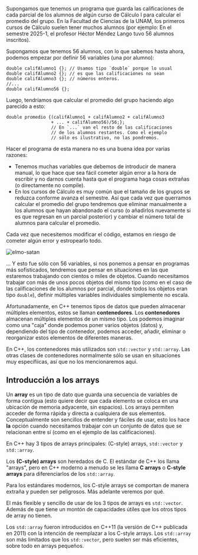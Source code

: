 Supongamos que tenemos un programa que guarda las calificaciones de cada parcial de los alumnos de algún curso de Cálculo I para calcular el promedio del grupo. En la Facultad de Ciencias de la UNAM, los primeros cursos de Cálculo suelen tener muchos alumnos (por ejemplo: En el semestre 2025-1, el profesor Héctor Méndez Lango tuvo 56 alumnos inscritos).

Supongamos que tenemos 56 alumnos, con lo que sabemos hasta ahora, podemos empezar por definir 56 variables (una por alumno):
```
double califAlumno1 {}; // Usamos tipo `double` porque lo usual
double califAlumno2 {}; // es que las calificaciones no sean
double califAlumno3 {}; // números enteros.
//...
double califAlumno56 {};
```

Luego, tendríamos que calcular el promedio del grupo haciendo algo parecido a esto:
```
double promedio {(califAlumno1 + califAlumno2 + califAlumno3
                 + ... + califAlumno56)/56;}; 
                 // En `...` van el resto de las calificaciones
                 // de los alumnos restantes. Como el ejemplo
                 // sólo es ilustrativo, no las pondremos.
```

Hacer el programa de esta manera no es una buena idea por varias razones:
* Tenemos muchas variables que debemos de introducir de manera manual, lo que hace que sea fácil cometer algún error a la hora de escribir y no darnos cuenta hasta que el programa haga cosas extrañas (o directamente no compile).
* En los cursos de Cálculo es muy común que el tamaño de los grupos se reduzca conforme avanza el semestre. Así que cada vez que querramos calcular el promedio del grupo tendremos que eliminar manualmente a los alumnos que hayan abandonado el curso (o añadirlos nuevamente si es que regresan en un parcial posterior) y cambiar el número total de alumnos para calcular el promedio.

Cada vez que necesitemos modificar el código, estamos en riesgo de cometer algún error y estropearlo todo.

![elmo-satan](https://github.com/user-attachments/assets/425fddd8-4fc5-4384-8297-88a03007cd50)

... Y esto fue sólo con 56 variables, si nos ponemos a pensar en programas más sofisticados, tendremos que pensar en situaciones en las que estaremos trabajando con cientos o miles de objetos. Cuando necesitamos trabajar con más de unos pocos objetos del mismo tipo (como en el caso de las calificaciones de los alumnos por parcial, donde todos los objetos eran tipo `double`), definir múltiples variables individuales simplemente no escala.

Afortunadamente, en C++ tenemos tipos de datos que pueden almacenar múltiples elementos, estos se llaman **contenedores**. Los **contenedores** almacenan múltiples elementos de un mismo tipo. Los podemos imaginar como una "caja" donde podemos poner varios objetos (datos) y, dependiendo del tipo de contenedor, podemos acceder, añadir, eliminar o reorganizar estos elementos de diferentes maneras.

En C++, los contenedores más utilizados son `std::vector` y `std::array`. Las otras clases de contenedores normalmente sólo se usan en situaciones muy específiicas, así que no los mencionaremos aquí.

## Introducción a los arrays

Un **array** es un tipo de dato que guarda una secuencia de variables de forma contigua (esto quiere decir que cada elemento se coloca en una ubicación de memoria adyacente, sin espacios). Los arrays permiten acceder de forma rápida y directa a cualquiera de sus elementos. Conceptualmente son sencillos de entender y fáciles de usar, esto los hace **la** opción cuando necesitamos trabajar con un conjunto de datos que se relacionan entre sí (como en el ejemplo de las calificaciones).

En C++ hay 3 tipos de arrays principales: (C-style) arrays, `std::vector` y `std::array`.

Los **(C-style) arrays** son heredados de C. El estándar de C++ los llama "arrays", pero en C++ moderno a menudo se les llama **C arrays** o **C-style arrays** para diferenciarlos de los `std::array`.

Para los estándares modernos, los C-style arrays se comportan de manera extraña y pueden ser peligrosos. Más adelante veremos por qué.

El más flexible y sencillo de usar de los 3 tipos de arrays es `std::vector`. Además de que tiene un montón de capacidades útiles que los otros tipos de array no tienen.

Los `std::array` fueron introducidos en C++11 (la versión de C++ publicada en 2011) con la intención de reemplazar a los C-style arrays. Los `std::array` son más limitados que los `std::vector`, pero suelen ser más eficientes, sobre todo en arrays pequeños.

